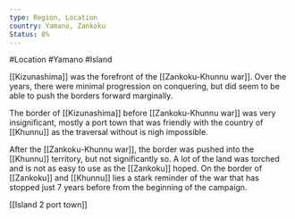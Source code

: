 ```yaml
---
type: Region, Location
country: Yamano, Zankoku
Status: 8%
---
```


#Location #Yamano #Island

[[Kizunashima]] was the forefront of the [[Zankoku-Khunnu war]]. Over the years, there were minimal progression on conquering, but did seem to be able to push the borders forward marginally. 

The border of [[Kizunashima]] before [[Zankoku-Khunnu war]] was very insignificant, mostly a port town that was friendly with the country of [[Khunnu]] as the traversal without is nigh impossible. 

After the [[Zankoku-Khunnu war]], the border was pushed into the [[Khunnu]] territory, but not significantly so. A lot of the land was torched and is not as easy to use as the [[Zankoku]] hoped. On the border of [[Zankoku]] and [[Khunnu]] lies a stark reminder of the war that has stopped just 7 years before from the beginning of the campaign. 


[[Island 2 port town]]

